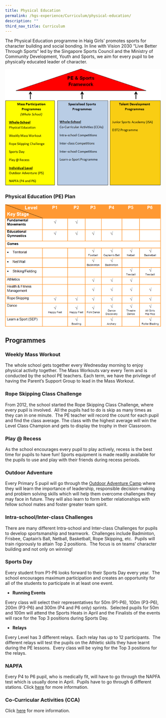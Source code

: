 ```yaml
---
title: Physical Education
permalink: /hgs-experience/Curriculum/physical-education/
description: ""
third_nav_title: Curriculum
---
```

The Physical Education programme in Haig Girls’ promotes sports for character building and social bonding. In line with Vision 2030 “Live Better Through Sports” led by the Singapore Sports Council and the Ministry of Community Development, Youth and Sports, we aim for every pupil to be physically educated leader of character.

  
![](/images/pe1.png)

 
### Physical Education (PE) Plan
![](/images/pe2.png)

Programmes
----------

### Weekly Mass Workout

The whole school gets together every Wednesday morning to enjoy physical activity together. The Mass Workouts vary every Term and is conducted by the school PE teachers. Each term, we have the privilege of having the Parent’s Support Group to lead in the Mass Workout.

  

### Rope Skipping Class Challenge

From 2012, the school started the Rope Skipping Class Challenge, where every pupil is involved.  All the pupils had to do is skip as many times as they can in one minute.  The PE teacher will record the count for each pupil and find the class average. The class with the highest average will win the Level Class Champion and gets to display the trophy in their Classroom.  

  

### Play @ Recess

As the school encourages every pupil to play actively, recess is the best time for pupils to have fun! Sports equipment is made readily available for the pupils to use and play with their friends during recess periods.  

  

### Outdoor Adventure

Every Primary 5 pupil will go through the [Outdoor Adventure Camp](https://drive.google.com/drive/folders/1jlrXwjhk1DyiLCJr3SMoiZjSt9yKXvO5) where they will learn the importance of leadership, responsible decision-making and problem solving skills which will help them overcome challenges they may face in future. They will also learn to form better relationships with fellow school mates and foster greater team spirit.

  

### Intra-school/Inter-class Challenges

There are many different Intra-school and Inter-class Challenges for pupils to develop sportsmanship and teamwork.  Challenges include Badminton, Frisbee, Captain’s Ball, Netball, Basketball, Rope Skipping, etc.  Pupils will train rigorously to attain Top 2 positions.  The focus is on teams’ character building and not only on winning!

  

### Sports Day

Every student from P1-P6 looks forward to their Sports Day every year.  The school encourages maximum participation and creates an opportunity for all of the students to participate in at least one event.

*   **Running Events**  
    

Every class will select their representatives for 50m (P1-P6), 100m (P3-P6), 200m (P3-P6) and 300m (P4 and P6 only) sprints.  Selected pupils for 50m and 100m will attend the Sports Heats in April and the Finalists of the events will race for the Top 3 positions during Sports Day.

  

*   **Relays**  
    

Every Level has 3 different relays.  Each relay has up to 12 participants.  The different relays will test the pupils on the Athletic skills they have learnt during the PE lessons.  Every class will be vying for the Top 3 positions for the relays.
  

### NAPFA

Every P4 to P6 pupil, who is medically fit, will have to go through the NAPFA test which is usually done in April.  Pupils have to go through 6 different stations. Click [here](/files/NAPFA.pdf) for more information.

  

### Co-Curricular Activities (CCA)

Click [here](/hgs-experience/Co-Curricular-Activities/ccas/) for more information.